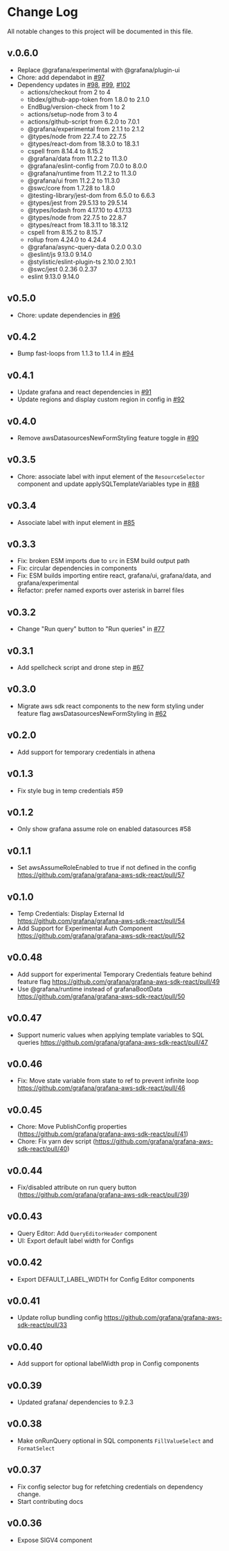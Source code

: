 # Change Log

All notable changes to this project will be documented in this file.

## v.0.6.0

- Replace @grafana/experimental with @grafana/plugin-ui
- Chore: add dependabot in [#97](https://github.com/grafana/grafana-aws-sdk-react/pull/97)
- Dependency updates in [#98](https://github.com/grafana/grafana-aws-sdk-react/pull/9899), [#99](https://github.com/grafana/grafana-aws-sdk-react/pull/), [#102](https://github.com/grafana/grafana-aws-sdk-react/pull/102)
  - actions/checkout from 2 to 4
  - tibdex/github-app-token from 1.8.0 to 2.1.0
  - EndBug/version-check from 1 to 2
  - actions/setup-node from 3 to 4
  - actions/github-script from 6.2.0 to 7.0.1
  - @grafana/experimental from 2.1.1 to 2.1.2
  - @types/node from 22.7.4 to 22.7.5
  - @types/react-dom from 18.3.0 to 18.3.1
  - cspell from 8.14.4 to 8.15.2
  - @grafana/data from 11.2.2 to 11.3.0
  - @grafana/eslint-config from 7.0.0 to 8.0.0
  - @grafana/runtime from 11.2.2 to 11.3.0
  - @grafana/ui from 11.2.2 to 11.3.0
  - @swc/core from 1.7.28 to 1.8.0
  - @testing-library/jest-dom from 6.5.0 to 6.6.3
  - @types/jest from 29.5.13 to 29.5.14
  - @types/lodash from 4.17.10 to 4.17.13
  - @types/node from 22.7.5 to 22.8.7
  - @types/react from 18.3.11 to 18.3.12
  - cspell from 8.15.2 to 8.15.7
  - rollup from 4.24.0 to 4.24.4
  - @grafana/async-query-data 0.2.0 0.3.0
  - @eslint/js 9.13.0 9.14.0
  - @stylistic/eslint-plugin-ts 2.10.0 2.10.1
  - @swc/jest 0.2.36 0.2.37
  - eslint 9.13.0 9.14.0

## v0.5.0

- Chore: update dependencies in [#96](https://github.com/grafana/grafana-aws-sdk-react/pull/96)

## v0.4.2

- Bump fast-loops from 1.1.3 to 1.1.4 in [#94](https://github.com/grafana/grafana-aws-sdk-react/pull/94)

## v0.4.1

- Update grafana and react dependencies in [#91](https://github.com/grafana/grafana-aws-sdk-react/pull/92)
- Update regions and display custom region in config in [#92](https://github.com/grafana/grafana-aws-sdk-react/pull/92)

## v0.4.0

- Remove awsDatasourcesNewFormStyling feature toggle in [#90](https://github.com/grafana/grafana-aws-sdk-react/pull/90)

## v0.3.5

- Chore: associate label with input element of the `ResourceSelector` component and update applySQLTemplateVariables type in [#88](https://github.com/grafana/grafana-aws-sdk-react/pull/88)

## v0.3.4

- Associate label with input element in [#85](https://github.com/grafana/grafana-aws-sdk-react/pull/85)

## v0.3.3

- Fix: broken ESM imports due to `src` in ESM build output path
- Fix: circular dependencies in components
- Fix: ESM builds importing entire react, grafana/ui, grafana/data, and grafana/experimental
- Refactor: prefer named exports over asterisk in barrel files

## v0.3.2

- Change "Run query" button to "Run queries" in [#77](https://github.com/grafana/grafana-aws-sdk-react/pull/77)

## v0.3.1

- Add spellcheck script and drone step in [#67](https://github.com/grafana/grafana-aws-sdk-react/pull/67)

## v0.3.0

- Migrate aws sdk react components to the new form styling under feature flag awsDatasourcesNewFormStyling in [#62](https://github.com/grafana/grafana-aws-sdk-react/pull/62)

## v0.2.0

- Add support for temporary credentials in athena

## v0.1.3

- Fix style bug in temp credentials #59

## v0.1.2

- Only show grafana assume role on enabled datasources #58

## v0.1.1

- Set awsAssumeRoleEnabled to true if not defined in the config https://github.com/grafana/grafana-aws-sdk-react/pull/57

## v0.1.0

- Temp Credentials: Display External Id https://github.com/grafana/grafana-aws-sdk-react/pull/54
- Add Support for Experimental Auth Component https://github.com/grafana/grafana-aws-sdk-react/pull/52

## v0.0.48

- Add support for experimental Temporary Credentials feature behind feature flag https://github.com/grafana/grafana-aws-sdk-react/pull/49
- Use @grafana/runtime instead of grafanaBootData https://github.com/grafana/grafana-aws-sdk-react/pull/50

## v0.0.47

- Support numeric values when applying template variables to SQL queries https://github.com/grafana/grafana-aws-sdk-react/pull/47

## v0.0.46

- Fix: Move state variable from state to ref to prevent infinite loop https://github.com/grafana/grafana-aws-sdk-react/pull/46

## v0.0.45

- Chore: Move PublishConfig properties (https://github.com/grafana/grafana-aws-sdk-react/pull/41)
- Chore: Fix yarn dev script (https://github.com/grafana/grafana-aws-sdk-react/pull/40)

## v0.0.44

- Fix/disabled attribute on run query button (https://github.com/grafana/grafana-aws-sdk-react/pull/39)

## v0.0.43

- Query Editor: Add `QueryEditorHeader` component
- UI: Export default label width for Configs

## v0.0.42

- Export DEFAULT_LABEL_WIDTH for Config Editor components

## v0.0.41

- Update rollup bundling config https://github.com/grafana/grafana-aws-sdk-react/pull/33

## v0.0.40

- Add support for optional labelWidth prop in Config components

## v0.0.39

- Updated grafana/ dependencies to 9.2.3

## v0.0.38

- Make onRunQuery optional in SQL components `FillValueSelect` and `FormatSelect`

## v0.0.37

- Fix config selector bug for refetching credentials on dependency change.
- Start contributing docs

## v0.0.36

- Expose SIGV4 component
